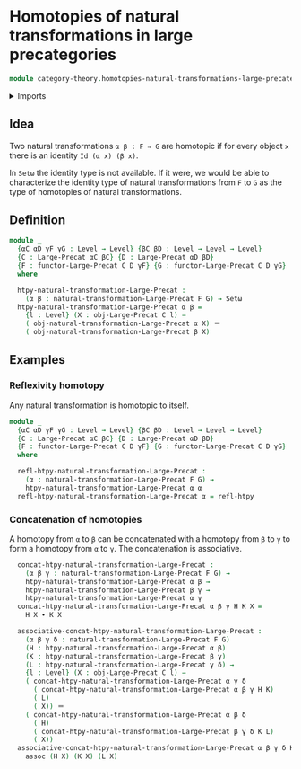 # Homotopies of natural transformations in large precategories

```agda
module category-theory.homotopies-natural-transformations-large-precategories where
```

<details><summary>Imports</summary>

```agda
open import Agda.Primitive using (Setω)

open import category-theory.functors-large-precategories
open import category-theory.large-precategories
open import category-theory.natural-transformations-large-precategories

open import foundation.homotopies
open import foundation.identity-types
open import foundation.universe-levels
```

</details>

## Idea

Two natural transformations `α β : F ⇒ G` are homotopic if for every object `x`
there is an identity `Id (α x) (β x)`.

In `Setω` the identity type is not available. If it were, we would be able to
characterize the identity type of natural transformations from `F` to `G` as the
type of homotopies of natural transformations.

## Definition

```agda
module _
  {αC αD γF γG : Level → Level} {βC βD : Level → Level → Level}
  {C : Large-Precat αC βC} {D : Large-Precat αD βD}
  {F : functor-Large-Precat C D γF} {G : functor-Large-Precat C D γG}
  where

  htpy-natural-transformation-Large-Precat :
    (α β : natural-transformation-Large-Precat F G) → Setω
  htpy-natural-transformation-Large-Precat α β =
    {l : Level} (X : obj-Large-Precat C l) →
    ( obj-natural-transformation-Large-Precat α X) ＝
    ( obj-natural-transformation-Large-Precat β X)
```

## Examples

### Reflexivity homotopy

Any natural transformation is homotopic to itself.

```agda
module _
  {αC αD γF γG : Level → Level} {βC βD : Level → Level → Level}
  {C : Large-Precat αC βC} {D : Large-Precat αD βD}
  {F : functor-Large-Precat C D γF} {G : functor-Large-Precat C D γG}
  where

  refl-htpy-natural-transformation-Large-Precat :
    (α : natural-transformation-Large-Precat F G) →
    htpy-natural-transformation-Large-Precat α α
  refl-htpy-natural-transformation-Large-Precat α = refl-htpy
```

### Concatenation of homotopies

A homotopy from `α` to `β` can be concatenated with a homotopy from `β` to `γ`
to form a homotopy from `α` to `γ`. The concatenation is associative.

```agda
  concat-htpy-natural-transformation-Large-Precat :
    (α β γ : natural-transformation-Large-Precat F G) →
    htpy-natural-transformation-Large-Precat α β →
    htpy-natural-transformation-Large-Precat β γ →
    htpy-natural-transformation-Large-Precat α γ
  concat-htpy-natural-transformation-Large-Precat α β γ H K X =
    H X ∙ K X

  associative-concat-htpy-natural-transformation-Large-Precat :
    (α β γ δ : natural-transformation-Large-Precat F G)
    (H : htpy-natural-transformation-Large-Precat α β)
    (K : htpy-natural-transformation-Large-Precat β γ)
    (L : htpy-natural-transformation-Large-Precat γ δ) →
    {l : Level} (X : obj-Large-Precat C l) →
    ( concat-htpy-natural-transformation-Large-Precat α γ δ
      ( concat-htpy-natural-transformation-Large-Precat α β γ H K)
      ( L)
      ( X)) ＝
    ( concat-htpy-natural-transformation-Large-Precat α β δ
      ( H)
      ( concat-htpy-natural-transformation-Large-Precat β γ δ K L)
      ( X))
  associative-concat-htpy-natural-transformation-Large-Precat α β γ δ H K L X =
    assoc (H X) (K X) (L X)
```
